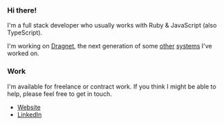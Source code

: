 ### Hi there!

I'm a full stack developer who usually works with Ruby & JavaScript (also TypeScript).

I'm working on [Dragnet](https://github.com/delonnewman/dragnet), the next generation of some [other](https://delonnewman.name/projects/processlog) [systems](https://delonnewman.name/projects/surveyor/) I've worked on.

### Work

I'm available for freelance or contract work. If you think I might be able to
help, please feel free to get in touch.

- [Website](https://delonnewman.name)
- [LinkedIn](https://linkedin.com/in/delonnewman)
